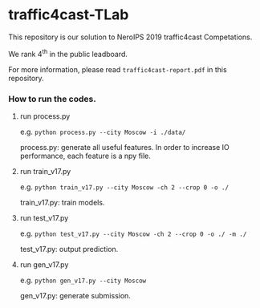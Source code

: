 # traffic4cast-TLab

This repository is our solution to NeroIPS 2019 traffic4cast Competations.

We rank 4<sup>th</sup> in the public leadboard.

For more information, please read `traffic4cast-report.pdf` in this repository.
  
### How to run the codes.

1. run process.py

   e.g. `python process.py --city Moscow -i ./data/`
   
   process.py: generate all useful features. In order to increase IO performance, each feature is a npy file.
   
   
2. run train\_v17.py

   e.g. `python train_v17.py --city Moscow -ch 2 --crop 0 -o ./`
   
   train\_v17.py: train models.
   
3. run test\_v17.py

   e.g. `python test_v17.py --city Moscow -ch 2 --crop 0 -o ./ -m ./`
   
   test\_v17.py: output prediction.
   
4. run gen\_v17.py

   e.g. `python gen_v17.py --city Moscow `
   
   gen\_v17.py: generate submission.
